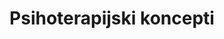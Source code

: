 ---
id: psihoterapijski-koncepti
title: "Psihoterapijski koncepti"
desc: "Psihoterapijski koncepti..."
---